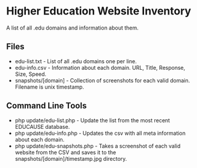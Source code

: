 Higher Education Website Inventory
=============

A list of all .edu domains and information about them.


Files
-------------
* edu-list.txt - List of all .edu domains one per line.
* edu-info.csv - Information about each domain. URL, Title, Response, Size, Speed.
* snapshots/[domain] - Collection of screenshots for each valid domain. Filename is unix timestamp.



Command Line Tools
-------------
* php update/edu-list.php - Update the list from the most recent EDUCAUSE database.
* php update/edu-info.php - Updates the csv with all meta information about each domain.
* php update/edu-snapshots.php - Takes a screenshot of each valid website from the CSV and saves it to the snapshots/[domain]/timestamp.jpg directory.